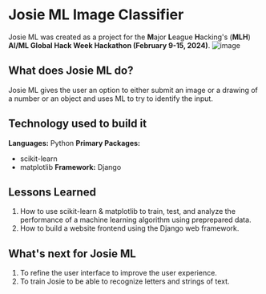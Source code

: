 # Josie ML Image Classifier
Josie ML was created as a project for the **M**ajor **L**eague **H**acking's (**MLH**) **AI/ML Global Hack Week Hackathon (February 9-15, 2024)**.
![image](https://github.com/midnight-baker/Josie-ML-Image-Classifier/assets/124546107/6f23288b-21df-4f69-aefc-f20be9334b7e)

## What does Josie ML do?
Josie ML gives the user an option to either submit an image or a drawing of a number or an object and uses ML to try to identify the input.  

## Technology used to build it
**Languages:** Python 
**Primary Packages:**
- scikit-learn
- matplotlib
**Framework:** Django

## Lessons Learned
1. How to use scikit-learn & matplotlib to train, test, and analyze the performance of a machine learning algorithm using preprepared data.  
2. How to build a website frontend using the Django web framework.

## What's next for Josie ML
1. To refine the user interface to improve the user experience.
2. To train Josie to be able to recognize letters and strings of text.

